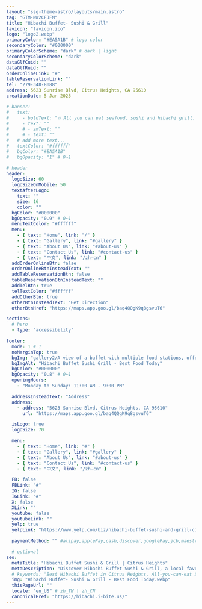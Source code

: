 ```yaml
---
layout: "ssg-theme-astro/layouts/main.astro"
tag: "GTM-NW2CFJFM"
title: "Hibachi Buffet- Sushi & Grill"
favicon: "favicon.ico"
logo: "logo2.webp"
primaryColor: "#EA5A1B" # logo color
secondaryColor: "#000000"
primaryColorScheme: "dark" # dark | light
secondaryColorScheme: "dark"
dataGlfCuid: ""
dataGlfRuid: ""
orderOnlineLink: "#"
tableReservationLink: ""
tel: "279-348-8088"
address: 5623 Sunrise Blvd, Citrus Heights, CA 95610
creationDate: 5 Jan 2025

# banner:
#   text:
#     - boldText: "🔥 All you can eat seafood, sushi and hibachi grill. Limited time offer. soft opening special . take 15% off entire bill with this ad."
#     - text: ""
#     # - smText: ""
#     # - text: ""
#   # add more text...
#   textColor: "#ffffff"
#   bgColor: "#EA5A1B"
#   bgOpacity: "1" # 0~1

# header
header:
  logoSize: 60
  logoSizeOnMobile: 50
  textAfterLogo:
    text: ""
    size: 16
    color: ""
  bgColor: "#000000"
  bgOpacity: "0.9" # 0~1
  menuTextColor: "#ffffff"
  menu:
    - { text: "Home", link: "/" }
    - { text: "Gallery", link: "#gallery" }
    - { text: "About Us", link: "#about-us" }
    - { text: "Contact Us", link: "#contact-us" }
    - { text: "中文", link: "/zh-cn" }
  addOrderOnlineBtn: false
  orderOnlineBtnInsteadText: ""
  addTableReservationBtn: false
  tableReservationBtnInsteadText: ""
  addTelBtn: true
  telTextColor: "#ffffff"
  addOtherBtn: true
  otherBtnInsteadText: "Get Direction"
  otherBtnHref: "https://maps.app.goo.gl/baq4QQgK9q8gsvuT6"

sections:
  # hero
  - type: "accessibility"

footer:
  mode: 1 # 1
  noMarginTop: true
  bgImg: "gallery2/A view of a buffet with multiple food stations, offering a wide range of cuisines.webp"
  bgImgAlt: "Hibachi Buffet Sushi Grill - Best Food Today"
  bgColor: "#000000"
  bgOpacity: "0.8" # 0~1
  openingHours:
    - "Monday to Sunday: 11:00 AM - 9:00 PM"

  addressInsteadText: "Address"
  address:
    - address: "5623 Sunrise Blvd, Citrus Heights, CA 95610"
      url: "https://maps.app.goo.gl/baq4QQgK9q8gsvuT6"

  isLogo: true
  logoSize: 70

  menu:
    - { text: "Home", link: "#" }
    - { text: "Gallery", link: "#gallery" }
    - { text: "About Us", link: "#about-us" }
    - { text: "Contact Us", link: "#contact-us" }
    - { text: "中文", link: "/zh-cn" }

  FB: false
  FBLink: "#"
  IG: false
  IGLink: "#"
  X: false
  XLink: ""
  youtube: false
  youtubeLink: ""
  yelp: true
  yelpLink: "https://www.yelp.com/biz/hibachi-buffet-sushi-and-grill-citrus-heights"

  paymentMethod: "" #alipay,applePay,cash,discover,googlePay,jcb,maestro,mastercard,stripe,unionPay,visa,weChatPay,payPal

  # optional
seo:
  metaTitle: "Hibachi Buffet Sushi & Grill | Citrus Heights"
  metaDescription: "Discover Hibachi Buffet Sushi & Grill, a local favorite at 5623 Sunrise Blvd, Citrus Heights, CA. Enjoy fresh seafood, sushi, and Asian cuisine."
  # keywords: "Best Hibachi Buffet in Citrus Heights, All-you-can-eat Sushi in Citrus Heights, Family-friendly Asian Restaurant in Citrus Heights, Affordable Buffet in Citrus Heights, Hibachi Buffet with Fresh Seafood in Citrus Heights"
  img: "Hibachi Buffet- Sushi & Grill - Best Food Today.webp"
  thisPageUrl: ""
  locale: "en_US" # zh_TW | zh_CN
  canonicalHref: "https://hibachi.i-bite.us/"
---
```


<!-- hello world -->
